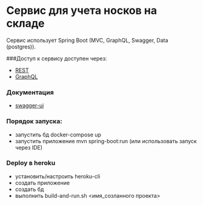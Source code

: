 # Сервис для учета носков на складе

Сервис использует Spring Boot (MVC, GraphQL, Swagger, Data (postgres)).

###Доступ к сервису доступен через: 

* [REST](https://raif-demo.herokuapp.com/)
* [GraphQL](https://raif-demo.herokuapp.com/graphiql?path=/graphql)

### Документация
* [swagger-ui](https://raif-demo.herokuapp.com/swagger-ui/)

### Порядок запуска:
* запустить бд docker-compose up
* запустить приложение mvn spring-boot:run (или использовать запуск через IDE)

### Deploy в heroku
* установить/настроить heroku-cli
* создать приложение
* создать бд
* выполнить build-and-run.sh <имя_созланного проекта>